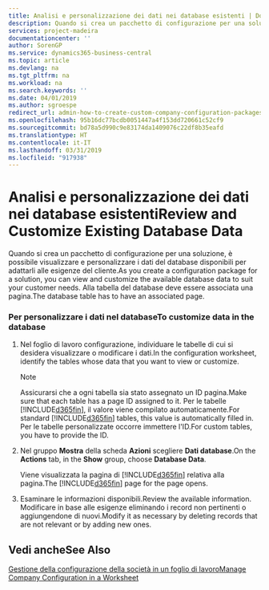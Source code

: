 ```yaml
---
title: Analisi e personalizzazione dei dati nei database esistenti | Documenti Microsoft
description: Quando si crea un pacchetto di configurazione per una soluzione, è possibile visualizzare e personalizzare i dati del database disponibili per adattarli alle esigenze del cliente. Alla tabella del database deve essere associata una pagina.
services: project-madeira
documentationcenter: ''
author: SorenGP
ms.service: dynamics365-business-central
ms.topic: article
ms.devlang: na
ms.tgt_pltfrm: na
ms.workload: na
ms.search.keywords: ''
ms.date: 04/01/2019
ms.author: sgroespe
redirect_url: admin-how-to-create-custom-company-configuration-packages
ms.openlocfilehash: 95b16dc77bcdb0051447a4f153dd720661c52cf9
ms.sourcegitcommit: bd78a5d990c9e83174da1409076c22df8b35eafd
ms.translationtype: HT
ms.contentlocale: it-IT
ms.lasthandoff: 03/31/2019
ms.locfileid: "917938"
---
```

# <a name="review-and-customize-existing-database-data"></a><span data-ttu-id="b4bf0-104">Analisi e personalizzazione dei dati nei database esistenti</span><span class="sxs-lookup"><span data-stu-id="b4bf0-104">Review and Customize Existing Database Data</span></span>
<span data-ttu-id="b4bf0-105">Quando si crea un pacchetto di configurazione per una soluzione, è possibile visualizzare e personalizzare i dati del database disponibili per adattarli alle esigenze del cliente.</span><span class="sxs-lookup"><span data-stu-id="b4bf0-105">As you create a configuration package for a solution, you can view and customize the available database data to suit your customer needs.</span></span> <span data-ttu-id="b4bf0-106">Alla tabella del database deve essere associata una pagina.</span><span class="sxs-lookup"><span data-stu-id="b4bf0-106">The database table has to have an associated page.</span></span>  

### <a name="to-customize-data-in-the-database"></a><span data-ttu-id="b4bf0-107">Per personalizzare i dati nel database</span><span class="sxs-lookup"><span data-stu-id="b4bf0-107">To customize data in the database</span></span>  

1.  <span data-ttu-id="b4bf0-108">Nel foglio di lavoro configurazione, individuare le tabelle di cui si desidera visualizzare o modificare i dati.</span><span class="sxs-lookup"><span data-stu-id="b4bf0-108">In the configuration worksheet, identify the tables whose data that you want to view or customize.</span></span>  

    > [!NOTE]  
    >  <span data-ttu-id="b4bf0-109">Assicurarsi che a ogni tabella sia stato assegnato un ID pagina.</span><span class="sxs-lookup"><span data-stu-id="b4bf0-109">Make sure that each table has a page ID assigned to it.</span></span> <span data-ttu-id="b4bf0-110">Per le tabelle [!INCLUDE[d365fin](includes/d365fin_md.md)], il valore viene compilato automaticamente.</span><span class="sxs-lookup"><span data-stu-id="b4bf0-110">For standard [!INCLUDE[d365fin](includes/d365fin_md.md)] tables, this value is automatically filled in.</span></span> <span data-ttu-id="b4bf0-111">Per le tabelle personalizzate occorre immettere l'ID.</span><span class="sxs-lookup"><span data-stu-id="b4bf0-111">For custom tables, you have to provide the ID.</span></span>  

2.  <span data-ttu-id="b4bf0-112">Nel gruppo **Mostra** della scheda **Azioni** scegliere **Dati database**.</span><span class="sxs-lookup"><span data-stu-id="b4bf0-112">On the **Actions** tab, in the **Show** group, choose **Database Data**.</span></span>  

     <span data-ttu-id="b4bf0-113">Viene visualizzata la pagina di [!INCLUDE[d365fin](includes/d365fin_md.md)] relativa alla pagina.</span><span class="sxs-lookup"><span data-stu-id="b4bf0-113">The [!INCLUDE[d365fin](includes/d365fin_md.md)] page for the page opens.</span></span>  

3.  <span data-ttu-id="b4bf0-114">Esaminare le informazioni disponibili.</span><span class="sxs-lookup"><span data-stu-id="b4bf0-114">Review the available information.</span></span> <span data-ttu-id="b4bf0-115">Modificare in base alle esigenze eliminando i record non pertinenti o aggiungendone di nuovi.</span><span class="sxs-lookup"><span data-stu-id="b4bf0-115">Modify it as necessary by deleting records that are not relevant or by adding new ones.</span></span>  

## <a name="see-also"></a><span data-ttu-id="b4bf0-116">Vedi anche</span><span class="sxs-lookup"><span data-stu-id="b4bf0-116">See Also</span></span>  
 [<span data-ttu-id="b4bf0-117">Gestione della configurazione della società in un foglio di lavoro</span><span class="sxs-lookup"><span data-stu-id="b4bf0-117">Manage Company Configuration in a Worksheet</span></span>](admin-how-to-manage-company-configuration-in-a-worksheet.md)
